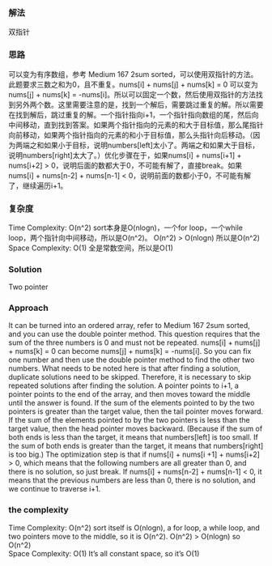### 解法 
双指针

### 思路
可以变为有序数组，参考 Medium 167 2sum sorted，可以使用双指针的方法。此题要求三数之和为0，且不重复。nums[i] + nums[j] + nums[k] = 0 可以变为 nums[j] + nums[k] = -nums[i]。所以可以固定一个数，然后使用双指针的方法找到另外两个数。这里需要注意的是，找到一个解后，需要跳过重复的解。所以需要在找到解后，跳过重复的解。一个指针指向i+1，一个指针指向数组的尾，然后向中间移动，直到找到答案。如果两个指针指向的元素的和大于目标值，那么尾指针向前移动，如果两个指针指向的元素的和小于目标值，那么头指针向后移动。（因为两端之和如果小于目标，说明numbers[left]太小了。两端之和如果大于目标，说明numbers[right]太大了。）优化步骤在于，如果nums[i] + nums[i+1] + nums[i+2] > 0，说明后面的数都大于0，不可能有解了，直接break。如果nums[i] + nums[n-2] + nums[n-1] < 0，说明前面的数都小于0，不可能有解了，继续遍历i+1。

### 复杂度
Time Complexity: O(n^2) sort本身是O(nlogn)，一个for loop，一个while loop，两个指针向中间移动，所以是O(n^2)。 O(n^2) > O(nlogn) 所以是O(n^2)  
Space Complexity: O(1) 全是常数空间，所以是O(1)


### Solution
Two pointer

### Approach
It can be turned into an ordered array, refer to Medium 167 2sum sorted, and you can use the double pointer method. This question requires that the sum of the three numbers is 0 and must not be repeated. nums[i] + nums[j] + nums[k] = 0 can become nums[j] + nums[k] = -nums[i]. So you can fix one number and then use the double pointer method to find the other two numbers. What needs to be noted here is that after finding a solution, duplicate solutions need to be skipped. Therefore, it is necessary to skip repeated solutions after finding the solution. A pointer points to i+1, a pointer points to the end of the array, and then moves toward the middle until the answer is found. If the sum of the elements pointed to by the two pointers is greater than the target value, then the tail pointer moves forward. If the sum of the elements pointed to by the two pointers is less than the target value, then the head pointer moves backward. (Because if the sum of both ends is less than the target, it means that numbers[left] is too small. If the sum of both ends is greater than the target, it means that numbers[right] is too big.) The optimization step is that if nums[i] + nums[i +1] + nums[i+2] > 0, which means that the following numbers are all greater than 0, and there is no solution, so just break. If nums[i] + nums[n-2] + nums[n-1] < 0, it means that the previous numbers are less than 0, there is no solution, and we continue to traverse i+1.

### the complexity
Time Complexity: O(n^2) sort itself is O(nlogn), a for loop, a while loop, and two pointers move to the middle, so it is O(n^2). O(n^2) > O(nlogn) so O(n^2)  
Space Complexity: O(1) It’s all constant space, so it’s O(1)